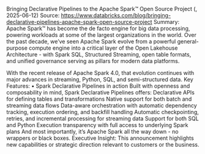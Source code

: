 Bringing Declarative Pipelines to the Apache Spark™ Open Source Project (, 2025-06-12)
Source: https://www.databricks.com/blog/bringing-declarative-pipelines-apache-spark-open-source-project
Summary: Apache Spark™ has become the de facto engine for big data processing, powering workloads at some of the largest organizations in the world. Over the past decade, we’ve seen Apache Spark evolve from a powerful general-purpose compute engine into a critical layer of the Open Lakehouse Architecture - with Spark SQL, Structured Streaming, open table formats, and unified governance serving as pillars for modern data platforms.

 With the recent release of Apache Spark 4.0, that evolution continues with major advances in streaming, Python, SQL, and semi-structured data.
Key Features:
• Spark Declarative Pipelines in action Built with openness and composability in mind, Spark Declarative Pipelines offers: Declarative APIs for defining tables and transformations Native support for both batch and streaming data flows Data-aware orchestration with automatic dependency tracking, execution ordering, and backfill handling Automatic checkpointing, retries, and incremental processing for streaming data Support for both SQL and Python Execution transparency with full access to underlying Spark plans And most importantly, it’s Apache Spark all the way down - no wrappers or black boxes.
Executive Insight: This announcement highlights new capabilities or strategic direction relevant to customers or the business.
